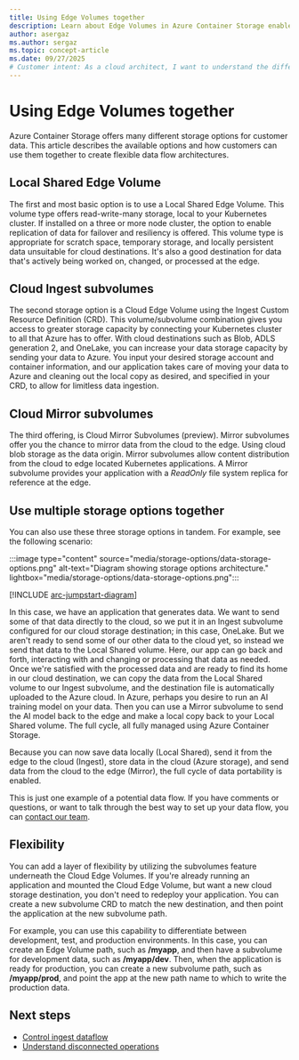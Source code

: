 ```yaml
---
title: Using Edge Volumes together
description: Learn about Edge Volumes in Azure Container Storage enabled by Azure Arc and how can you use them together.
author: asergaz
ms.author: sergaz
ms.topic: concept-article
ms.date: 09/27/2025
# Customer intent: As a cloud architect, I want to understand the different storage options available in Azure Container Storage enabled by Azure Arc, so that I can design flexible data flow architectures for my applications at the edge and in the cloud.
---
```


# Using Edge Volumes together

Azure Container Storage offers many different storage options for customer data. This article describes the available options and how customers can use them together to create flexible data flow architectures.

## Local Shared Edge Volume

The first and most basic option is to use a Local Shared Edge Volume. This volume type offers read-write-many storage, local to your Kubernetes cluster. If installed on a three or more node cluster, the option to enable replication of data for failover and resiliency is offered. This volume type is appropriate for scratch space, temporary storage, and locally persistent data unsuitable for cloud destinations. It's also a good destination for data that's actively being worked on, changed, or processed at the edge. 

## Cloud Ingest subvolumes

The second storage option is a Cloud Edge Volume using the Ingest Custom Resource Definition (CRD). This volume/subvolume combination gives you access to greater storage capacity by connecting your Kubernetes cluster to all that Azure has to offer. With cloud destinations such as Blob, ADLS generation 2, and OneLake, you can increase your data storage capacity by sending your data to Azure. You input your desired storage account and container information, and our application takes care of moving your data to Azure and cleaning out the local copy as desired, and specified in your CRD, to allow for limitless data ingestion.

## Cloud Mirror subvolumes

The third offering, is Cloud Mirror Subvolumes (preview). Mirror subvolumes offer you the chance to mirror data from the cloud to the edge. Using cloud blob storage as the data origin. Mirror subvolumes allow content distribution from the cloud to edge located Kubernetes applications. A Mirror subvolume provides your application with a *ReadOnly* file system replica for reference at the edge.

## Use multiple storage options together

You can also use these three storage options in tandem. For example, see the following scenario:

:::image type="content" source="media/storage-options/data-storage-options.png" alt-text="Diagram showing storage options architecture." lightbox="media/storage-options/data-storage-options.png":::

[!INCLUDE [arc-jumpstart-diagram](~/reusable-content/ce-skilling/azure/includes/arc-jumpstart-diagram.md)]

In this case, we have an application that generates data. We want to send some of that data directly to the cloud, so we put it in an Ingest subvolume configured for our cloud storage destination; in this case, OneLake. But we aren't ready to send some of our other data to the cloud yet, so instead we send that data to the Local Shared volume. Here, our app can go back and forth, interacting with and changing or processing that data as needed. Once we're satisfied with the processed data and are ready to find its home in our cloud destination, we can copy the data from the Local Shared volume to our Ingest subvolume, and the destination file is automatically uploaded to the Azure cloud. In Azure, perhaps you desire to run an AI training model on your data. Then you can use a Mirror subvolume to send the AI model back to the edge and make a local copy back to your Local Shared volume. The full cycle, all fully managed using Azure Container Storage.  

Because you can now save data locally (Local Shared), send it from the edge to the cloud (Ingest), store data in the cloud (Azure storage), and send data from the cloud to the edge (Mirror), the full cycle of data portability is enabled.

This is just one example of a potential data flow. If you have comments or questions, or want to talk through the best way to set up your data flow, you can [contact our team](support-feedback.md).

## Flexibility

You can add a layer of flexibility by utilizing the subvolumes feature underneath the Cloud Edge Volumes. If you're already running an application and mounted the Cloud Edge Volume, but want a new cloud storage destination, you don't need to redeploy your application. You can create a new subvolume CRD to match the new destination, and then point the application at the new subvolume path. 

For example, you can use this capability to differentiate between development, test, and production environments. In this case, you can create an Edge Volume path, such as **/myapp**, and then have a subvolume for development data, such as **/myapp/dev**. Then, when the application is ready for production, you can create a new subvolume path, such as **/myapp/prod**, and point the app at the new path name to which to write the production data. 

## Next steps

- [Control ingest dataflow](howto-ingest-data-flow.md)
- [Understand disconnected operations](disconnected-operations.md)
